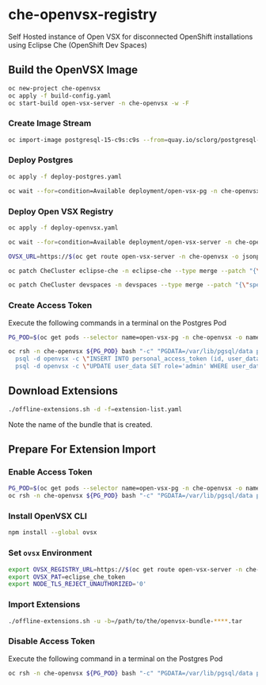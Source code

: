 # che-openvsx-registry

Self Hosted instance of Open VSX for disconnected OpenShift installations using Eclipse Che (OpenShift Dev Spaces)

## Build the OpenVSX Image

```bash
oc new-project che-openvsx
oc apply -f build-config.yaml
oc start-build open-vsx-server -n che-openvsx -w -F
```

### Create Image Stream

```bash
oc import-image postgresql-15-c9s:c9s --from=quay.io/sclorg/postgresql-15-c9s:c9s --confirm -n che-openvsx
```

### Deploy Postgres

```bash
oc apply -f deploy-postgres.yaml
```

```bash
oc wait --for=condition=Available deployment/open-vsx-pg -n che-openvsx --timeout=180s
```

### Deploy Open VSX Registry

```bash
oc apply -f deploy-openvsx.yaml
```

```bash
oc wait --for=condition=Available deployment/open-vsx-server -n che-openvsx --timeout=180s
```

```bash
OVSX_URL=https://$(oc get route open-vsx-server -n che-openvsx -o jsonpath={.spec.host})

oc patch CheCluster eclipse-che -n eclipse-che --type merge --patch "{\"spec\":{\"components\":{\"pluginRegistry\":{\"openVSXURL\":\"${OVSX_URL}\"}}}}"

oc patch CheCluster devspaces -n devspaces --type merge --patch "{\"spec\":{\"components\":{\"pluginRegistry\":{\"openVSXURL\":\"${OVSX_URL}\"}}}}"
```

### Create Access Token

Execute the following commands in a terminal on the Postgres Pod

```bash
PG_POD=$(oc get pods --selector name=open-vsx-pg -n che-openvsx -o name)

oc rsh -n che-openvsx ${PG_POD} bash "-c" "PGDATA=/var/lib/pgsql/data psql -d openvsx -c \"INSERT INTO user_data (id, login_name) VALUES (1001, 'eclipse-che');\" && \
  psql -d openvsx -c \"INSERT INTO personal_access_token (id, user_data, value, active, created_timestamp, accessed_timestamp, description) VALUES (1001, 1001, 'eclipse_che_token', false, current_timestamp, current_timestamp, 'extensions');\" && \
  psql -d openvsx -c \"UPDATE user_data SET role='admin' WHERE user_data.login_name='eclipse-che';\""
```

## Download Extensions

```bash
./offline-extensions.sh -d -f=extension-list.yaml 
```

Note the name of the bundle that is created.

## Prepare For Extension Import

### Enable Access Token

```bash
PG_POD=$(oc get pods --selector name=open-vsx-pg -n che-openvsx -o name)
oc rsh -n che-openvsx ${PG_POD} bash "-c" "PGDATA=/var/lib/pgsql/data psql -d openvsx -c \"UPDATE personal_access_token SET active = true;\""
```
### Install OpenVSX CLI

```bash
npm install --global ovsx
```

### Set `ovsx` Environment

```bash
export OVSX_REGISTRY_URL=https://$(oc get route open-vsx-server -n che-openvsx -o jsonpath={.spec.host})
export OVSX_PAT=eclipse_che_token
export NODE_TLS_REJECT_UNAUTHORIZED='0'
```

### Import Extensions

```bash
./offline-extensions.sh -u -b=/path/to/the/openvsx-bundle-****.tar
```

### Disable Access Token

Execute the following command in a terminal on the Postgres Pod

```bash
oc rsh -n che-openvsx ${PG_POD} bash "-c" "PGDATA=/var/lib/pgsql/data psql -d openvsx -c \"UPDATE personal_access_token SET active = false;\""
```
